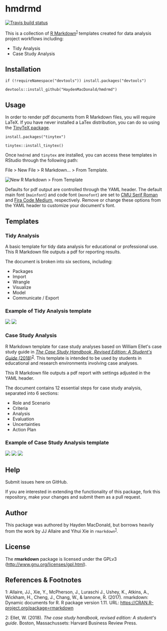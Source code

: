 # hmdrmd

[![Travis build status](https://travis-ci.org/HaydenMacDonald/hmdrmd.svg?branch=master)](https://travis-ci.org/HaydenMacDonald/hmdrmd)

This is a collection of [R Markdown](https://github.com/rstudio/rmarkdown)</a><sup>[1](#myfootnote1)</sup> templates created for data analysis project workflows including:

- Tidy Analysis
- Case Study Analysis

## Installation

```{r}
if (!requireNamespace("devtools")) install.packages("devtools")

devtools::install_github("HaydenMacDonald/hmdrmd")
```
## Usage

In order to render pdf documents from R Markdown files, you will require LaTeX. If you have never installed a LaTex distribution, you can do so using the [TinyTeX package](https://github.com/yihui/tinytex).  

```{r}
install.packages("tinytex")

tinytex::install_tinytex()
```

Once `hmdrmd` and `tinytex` are installed, you can access these templates in RStudio through the following path:  

File > New File > R Markdown... > From Template.  

![New R Markdown > From Template](scrnshts/templates.png)

Defaults for pdf output are controlled through the YAML header. The default main font (`mainfont`) and code font (`monofont`) are set to <a href="https://www.fontsquirrel.com/fonts/computer-modern" target="_blank">CMU Serif Roman</a> and <a href="https://github.com/tonsky/FiraCode" target="_blank">Fira Code Medium</a>, respectively. Remove or change these options from the YAML header to customize your document's font.  

## Templates

### Tidy Analysis

A basic template for tidy data analysis for educational or professional use. This R Markdown file outputs a pdf for reporting results.

The document is broken into six sections, including:  
- Packages
- Import
- Wrangle
- Visualize
- Model
- Communicate / Export 

### Example of Tidy Analysis template

![](scrnshts/tidy1.PNG)
![](scrnshts/tidy2.PNG)

### Case Study Analysis

R Markdown template for case study analyses based on William Ellet's case study guide in <a href="https://hbr.org/product/the-case-study-handbook-revised-edition-a-student-s-guide/10208E-KND-ENG" target="_blank">*The Case Study Handbook, Revised Edition: A Student's Guide* (2018)</a><sup>[2](#myfootnote2)</sup>. This template is intended to be used by students in educational and research environments involving case analyses.  

This R Markdown file outputs a pdf report with settings adjusted in the YAML header.  

The document contains 12 essential steps for case study analysis, separated into 6 sections:  
- Role and Scenario
- Criteria
- Analysis
- Evaluation
- Uncertainties
- Action Plan 

### Example of Case Study Analysis template

![](scrnshts/case1.PNG)
![](scrnshts/case2.PNG)
![](scrnshts/case3.PNG)

## Help

Submit issues here on GitHub.  

If you are interested in extending the functionality of this package, fork this repository, make your changes and submit them as a pull request.  

## Author

This package was authored by Hayden MacDonald, but borrows heavily from the work by JJ Allaire and Yihui Xie in `rmarkdown`<sup>[1](#myfootnote1)</sup>.

## License

The **rmarkdown** package is licensed under the GPLv3 (<http://www.gnu.org/licenses/gpl.html>).

## References & Footnotes

<a name="myfootnote1">1</a>: Allaire, JJ., Xie, Y., McPherson, J., Luraschi J., Ushey, K., Atkins, A., Wickham, H., Cheng, J., Chang, W., & Iannone, R. (2017). rmarkdown: Dynamic documents for R. R package version 1.11. URL: https://CRAN.R-project.org/package=rmarkdown

<a name="myfootnote2">2</a>: Ellet, W. (2018). *The case study handbook, revised edition: A student's guide*. Boston, Massachussets: Harvard Business Review Press.
